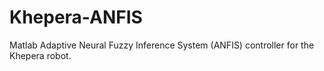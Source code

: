 # Khepera-ANFIS
Matlab Adaptive Neural Fuzzy Inference System (ANFIS) controller for the Khepera robot.
